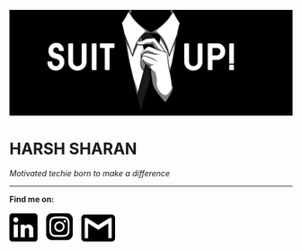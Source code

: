 ![Me](suitUp.jpeg)

# HARSH SHARAN
_Motivated techie born to make a difference_<br> 
___
__Find me on:__

[<img src="lin.png" alt="LinkedIn" width="50"/>](https://www.linkedin.com/in/harsh-sharan/)    [<img src="instaa.png" alt="Insta" width="70"/>](https://www.instagram.com/harsh__sharan/)    [<img src="gmail1.png" alt="Mail" width="60"/>](mailto:sharanharsh8844@gmail.com)
<!-- [Harsh's github stats](https://github-readme-stats.vercel.app/api?username=sharan8844&show_icons=true&theme=gruvbox&hide=stars,prs,issues)
